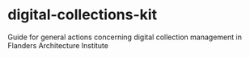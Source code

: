 # digital-collections-kit
Guide for general actions concerning digital collection management in Flanders Architecture Institute
